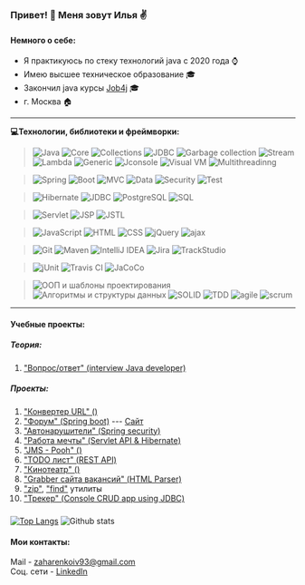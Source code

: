 <!--
Эмодзи https://gist.github.com/rxaviers/7360908
Иконки https://shields.io/category/version
Статистика https://github.com/anuraghazra/github-readme-stats#github-stats-card
Markdown https://www.markdownguide.org/basic-syntax

Here are some ideas to get you started:
- 🔭 I’m currently working on ...
- 🌱 I’m currently learning ...
- 👯 I’m looking to collaborate on ...
- 🤔 I’m looking for help with ...
- 💬 Ask me about ...
- 📫 How to reach me: ...
- 😄 Pronouns: ...
- ⚡ Fun fact: ...
-->


### Привет! 👋 Меня зовут Илья :v:

#### Немного о себе:

* Я практикуюсь по стеку технологий java с 2020 года :watch:
* Имею высшее техническое образование :mortar_board:
* Закончил java курсы [Job4j](https://job4j.ru/) :mortar_board:
* г. Москва :house:

-------------------------------------------------------------------------
<b>:computer:Технологии, библиотеки и фреймворки:</b>

> ![Java](https://img.shields.io/badge/Java-%3E%3D%208-orange?style=plastic)
![Core](https://img.shields.io/badge/-Core-orange?style=plastic)
![Collections](https://img.shields.io/badge/-Collections-orange?style=plastic)
![JDBC](https://img.shields.io/badge/-JDBC-orange?style=plastic)
![Garbage collection](https://img.shields.io/badge/-Garbage_collection-orange?style=plastic)
![Stream](https://img.shields.io/badge/-Stream-orange?style=plastic)
![Lambda](https://img.shields.io/badge/-Lambda-orange?style=plastic)
![Generic](https://img.shields.io/badge/-Generic-orange?style=plastic)
![Jconsole](https://img.shields.io/badge/-Jconsole-orange?style=plastic)
![Visual VM](https://img.shields.io/badge/-Visual_VM-orange?style=plastic)
![Multithreadinng](https://img.shields.io/badge/-Multithreadinng-orange?style=plastic)

> ![Spring](https://img.shields.io/badge/Spring-%3E%3D%205.0-green?style=plastic)
![Boot](https://img.shields.io/badge/-Boot-green?style=plastic)
![MVC](https://img.shields.io/badge/-MVC-green?style=plastic)
![Data](https://img.shields.io/badge/-Data-green?style=plastic)
![Security](https://img.shields.io/badge/-Security-green?style=plastic)
![Test](https://img.shields.io/badge/-Test-green?style=plastic)

> ![Hibernate](https://img.shields.io/badge/Hibernate-%3E%3D%205.0-yellowgreen?style=plastic)
![JDBC](https://img.shields.io/badge/-JDBC-yellowgreen?style=plastic)
![PostgreSQL](https://img.shields.io/badge/PostgreSQL-%3E%3D%209-yellowgreen?style=plastic)
![SQL](https://img.shields.io/badge/-SQL-yellowgreen?style=plastic)

> ![Servlet](https://img.shields.io/badge/Servlet-%3E%3D4.0-lightgrey?style=plastic)
![JSP](https://img.shields.io/badge/-JSP-lightgrey?style=plastic)
![JSTL](https://img.shields.io/badge/-JSTL-lightgrey?style=plastic)

> ![JavaScript](https://img.shields.io/badge/JavaScript-v.2.0-yellow?style=plastic)
![HTML](https://img.shields.io/badge/-HTML5-yellow?style=plastic)
![CSS](https://img.shields.io/badge/-CSS3-yellow?style=plastic)
![jQuery](https://img.shields.io/badge/jQuery-%3E%3D3.0-yellow?style=plastic)
![ajax](https://img.shields.io/badge/-ajax-yellow?style=plastic)

> ![Git](https://img.shields.io/badge/Git-%3E%3D5-brightgreen?style=plastic)
![Maven](https://img.shields.io/badge/Maven-v.3%20-brightgreen?style=plastic)
![IntelliJ IDEA](https://img.shields.io/badge/-IntelliJ_IDEA-brightgreen?style=plastic)
![Jira](https://img.shields.io/badge/-Jira-brightgreen?style=plastic)
![TrackStudio](https://img.shields.io/badge/-TrackStudio-brightgreen?style=plastic)

 > ![jUnit](https://img.shields.io/badge/jUnit-%3E%3D5-green?style=plastic)
![Travis CI](https://img.shields.io/badge/-Travis_CI-green?style=plastic)
![JaCoCo](https://img.shields.io/badge/-JaCoCo-green?style=plastic)

> ![ООП и шаблоны проектирования](https://img.shields.io/badge/-ООП_и_шаблоны_проектирования-yellowgreen?style=plastic)
![Алгоритмы и структуры данных](https://img.shields.io/badge/-Алгоритмы_и_структуры_данных-yellowgreen?style=plastic)
![SOLID](https://img.shields.io/badge/-SOLID-yellowgreen?style=plastic)
![TDD](https://img.shields.io/badge/-TDD-yellowgreen?style=plastic)
![agile](https://img.shields.io/badge/-agile-yellowgreen?style=plastic)
![scrum](https://img.shields.io/badge/-scrum-yellowgreen?style=plastic)

-------------------------------------------------------------------------

#### Учебные проекты:
##### Теория:
1. ["Вопрос/ответ" (interview Java developer)](https://github.com/ZakharenkoIV/java-interview)

##### Проекты:
1. ["Конвертер URL" ()](https://github.com/ZakharenkoIV/)
2. ["Форум" (Spring boot)](https://github.com/ZakharenkoIV/job4j_forum) --- [Сайт](https://aqueous-refuge-11201.herokuapp.com/)
3. ["Автонарушители" (Spring security)](https://github.com/ZakharenkoIV/job4j_car_accident)
4. ["Работа мечты" (Servlet API & Hibernate)](https://github.com/ZakharenkoIV/job4j_dreamjob)
5. ["JMS - Pooh" ()](https://github.com/ZakharenkoIV/job4j_pooh)
6. ["TODO лист" (REST API)](https://github.com/ZakharenkoIV/job4j_todo)
7. ["Кинотеатр" ()](https://github.com/ZakharenkoIV/job4j_cinema)
8. ["Grabber сайта вакансий" (HTML Parser)](https://github.com/ZakharenkoIV/job4j_grabber)
9. ["zip"](https://github.com/ZakharenkoIV/), ["find"](https://github.com/ZakharenkoIV/) утилиты
10. ["Трекер" (Console CRUD app using JDBC)](https://github.com/ZakharenkoIV/job4j_tracker)

##### 
[![Top Langs](https://github-readme-stats.vercel.app/api/top-langs/?username=ZakharenkoIV&layout=compact)](https://github.com/ZakharenkoIV/github-readme-stats)
![Github stats](https://github-readme-stats.vercel.app/api?username=ZakharenkoIV&hide=stars,prs,issues,contribs) 

#### Мои контакты:
Mail - zaharenkoiv93@gmail.com  
Соц. сети - [LinkedIn](https://www.linkedin.com/in/zakharenkoiv/)
